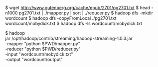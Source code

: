 
$ wget http://www.gutenberg.org/cache/epub/2701/pg2701.txt
$ head -n1000 pg2701.txt | ./mapper.py | sort | ./reducer.py
$ hadoop dfs -mkdir wordcount
$ hadoop dfs -copyFromLocal ./pg2701.txt wordcount/mobydick.txt
$ hadoop dfs -ls wordcount/mobydick.txt


$ hadoop \
   jar /opt/hadoop/contrib/streaming/hadoop-streaming-1.0.3.jar \
   -mapper "python $PWD/mapper.py" \
   -reducer "python $PWD/reducer.py" \
   -input "wordcount/mobydick.txt"   \
   -output "wordcount/output"
